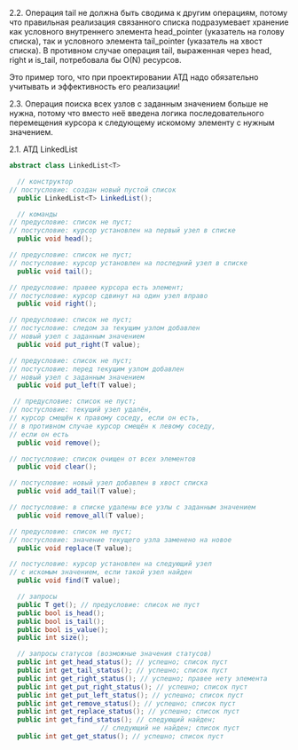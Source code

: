  2.2. Операция tail не должна быть сводима к другим операциям, потому что правильная реализация связанного списка подразумевает хранение как условного внутреннего элемента head_pointer (указатель на голову списка), так и условного элемента tail_pointer (указатель на хвост списка). В противном случае операция tail, выраженная через head, right и is_tail, потребовала бы O(N) ресурсов.

Это пример того, что при проектировании АТД надо обязательно учитывать и эффективность его реализации!

2.3. Операция поиска всех узлов с заданным значением больше не нужна, потому что вместо неё введена логика последовательного перемещения курсора к следующему искомому элементу с нужным значением.

2.1. АТД LinkedList

``` c#
abstract class LinkedList<T>

  // конструктор
// постусловие: создан новый пустой список
  public LinkedList<T> LinkedList();

  // команды
// предусловие: список не пуст;
// постусловие: курсор установлен на первый узел в списке
  public void head();

// предусловие: список не пуст;
// постусловие: курсор установлен на последний узел в списке
  public void tail();

// предусловие: правее курсора есть элемент;
// постусловие: курсор сдвинут на один узел вправо
  public void right();

// предусловие: список не пуст;
// постусловие: следом за текущим узлом добавлен
// новый узел с заданным значением
  public void put_right(T value);

// предусловие: список не пуст;
// постусловие: перед текущим узлом добавлен
// новый узел с заданным значением
  public void put_left(T value);

 // предусловие: список не пуст;
// постусловие: текущий узел удалён,
// курсор смещён к правому соседу, если он есть,
// в противном случае курсор смещён к левому соседу,
// если он есть
  public void remove();

// постусловие: список очищен от всех элементов
  public void clear();

// постусловие: новый узел добавлен в хвост списка
  public void add_tail(T value);

// постусловие: в списке удалены все узлы с заданным значением
  public void remove_all(T value);

// предусловие: список не пуст;
// постусловие: значение текущего узла заменено на новое
  public void replace(T value);

// постусловие: курсор установлен на следующий узел
// с искомым значением, если такой узел найден
  public void find(T value);

  // запросы
  public T get(); // предусловие: список не пуст
  public bool is_head();
  public bool is_tail();
  public bool is_value();
  public int size();

  // запросы статусов (возможные значения статусов)
  public int get_head_status(); // успешно; список пуст
  public int get_tail_status(); // успешно; список пуст
  public int get_right_status(); // успешно; правее нету элемента
  public int get_put_right_status(); // успешно; список пуст
  public int get_put_left_status(); // успешно; список пуст
  public int get_remove_status(); // успешно; список пуст
  public int get_replace_status(); // успешно; список пуст
  public int get_find_status(); // следующий найден;
                       // следующий не найден; список пуст
  public int get_get_status(); // успешно; список пуст
```
